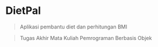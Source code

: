 # DietPal
> Aplikasi pembantu diet dan perhitungan BMI

> Tugas Akhir Mata Kuliah Pemrograman Berbasis Objek